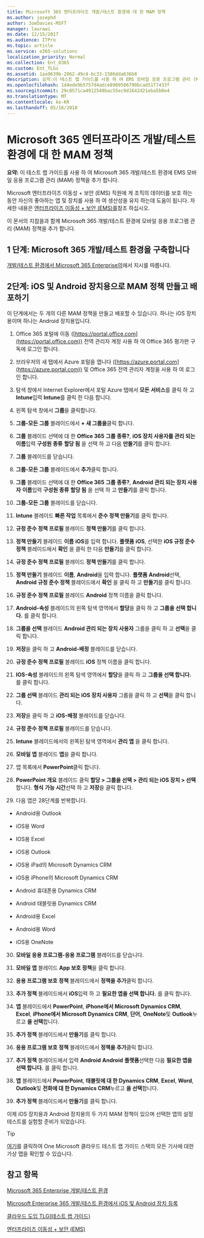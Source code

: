 ```yaml
---
title: Microsoft 365 엔터프라이즈 개발/테스트 환경에 대 한 MAM 정책
ms.author: josephd
author: JoeDavies-MSFT
manager: laurawi
ms.date: 12/15/2017
ms.audience: ITPro
ms.topic: article
ms.service: o365-solutions
localization_priority: Normal
ms.collection: Ent_O365
ms.custom: Ent_TLGs
ms.assetid: 1aa9639b-2862-49c4-bc33-1586dda636b8
description: 요약:이 테스트 랩 가이드를 사용 하 여 EMS 모바일 응용 프로그램 관리 (MAM) 정책 Microsoft 365 개발/테스트 환경에 추가 합니다.
ms.openlocfilehash: 1d4ede9b5757d4adce8909586790bcad51f7433f
ms.sourcegitcommit: 29c8571ca4912549bac55ec9d1642d21eba5b0e4
ms.translationtype: MT
ms.contentlocale: ko-KR
ms.lasthandoff: 05/16/2018
---
```

# <a name="mam-policies-for-your-microsoft-365-enterprise-devtest-environment"></a>Microsoft 365 엔터프라이즈 개발/테스트 환경에 대 한 MAM 정책

 **요약:** 이 테스트 랩 가이드를 사용 하 여 Microsoft 365 개발/테스트 환경에 EMS 모바일 응용 프로그램 관리 (MAM) 정책을 추가 합니다.
  
Microsoft 엔터프라이즈 이동성 + 보안 (EMS) 직원에 게 조직의 데이터를 보호 하는 동안 자신의 좋아하는 앱 및 장치를 사용 하 여 생산성을 유지 하는데 도움이 됩니다. 자세한 내용은 [엔터프라이즈 이동성 + 보안 (EMS)를](https://www.microsoft.com/cloud-platform/enterprise-mobility-security)참조 하십시오.
  
이 문서의 지침을과 함께 Microsoft 365 개발/테스트 환경에 모바일 응용 프로그램 관리 (MAM) 정책을 추가 합니다.
  
## <a name="phase-1-build-out-your-microsoft-365-devtest-environment"></a>1 단계: Microsoft 365 개발/테스트 환경을 구축합니다

[개발/테스트 환경에서 Microsoft 365 Enterprise의](the-microsoft-365-enterprise-dev-test-environment.md)에서 지시를 따릅니다.
  
## <a name="phase-2-create-and-deploy-mam-policies-for-ios-and-android-devices"></a>2단계: iOS 및 Android 장치용으로 MAM 정책 만들고 배포하기

이 단계에서는 두 개의 다른 MAM 정책을 만들고 배포할 수 있습니다. 하나는 iOS 장치용이며 하나는 Android 장치용입니다.
  
1. Office 365 포털에 이동 ([https://portal.office.com](https://portal.office.com)) 전역 관리자 계정 사용 하 여 Office 365 평가판 구독에 로그인 합니다.
    
2. 브라우저의 새 탭에서 Azure 포털을 엽니다 ([https://azure.portal.com](https://azure.portal.com)) 및 Office 365 전역 관리자 계정을 사용 하 여 로그인 합니다.
    
3. 탐색 창에서 Internet Explorer에서 포털 Azure 탭에서 **모든 서비스**를 클릭 하 고 **Intune**입력 **Intune**를 클릭 한 다음 합니다.
    
4. 왼쪽 탐색 창에서 **그룹**을 클릭합니다.
    
5. **그룹-모든 그룹** 블레이드에서 **+ 새 그룹을**클릭 합니다.
    
6. **그룹** 블레이드 선택에 대 한 **Office 365** **그룹 종류?**, **iOS 장치 사용자를 관리 되는** **이름**입력 **구성원 종류** **할당 됨** 을 선택 하 고 다음 **만들기**를 클릭 합니다. 
    
7. **그룹** 블레이드를 닫습니다.
    
8. **그룹-모든 그룹** 블레이드에서 **추가**클릭 합니다.
    
9. **그룹** 블레이드 선택에 대 한 **Office 365** **그룹 종류?**, **Android 관리 되는 장치 사용자** **이름**입력 **구성원 종류** **할당 됨** 을 선택 하 고 **만들기**를 클릭 합니다.
    
10. **그룹-모든 그룹** 블레이드를 닫습니다.
    
11. **Intune** 블레이드 **빠른 작업** 목록에서 **준수 정책 만들기**를 클릭 합니다.
    
12. **규정 준수 정책 프로필** 블레이드 **정책 만들기**를 클릭 합니다.
    
13. **정책 만들기** 블레이드 **이름** **iOS**를 입력 합니다. **플랫폼** **iOS**, 선택한 **iOS 규정 준수 정책** 블레이드에서 **확인** 을 클릭 한 다음 **만들기**를 클릭 합니다.
    
14. **규정 준수 정책 프로필** 블레이드 **정책 만들기**를 클릭 합니다.
    
15. **정책 만들기** 블레이드 **이름**, **Android**을 입력 합니다. **플랫폼** **Android**선택, **Android 규정 준수 정책** 블레이드에서 **확인** 을 클릭 하 고 **만들기**를 클릭 합니다.
    
16. **규정 준수 정책 프로필** 블레이드 **Android** 정책 이름을 클릭 합니다.
    
17. **Android-속성** 블레이드의 왼쪽 탐색 영역에서 **할당**을 클릭 하 고 **그룹을 선택 합니다.** 를 클릭 합니다.
    
18. **그룹을 선택** 블레이드 **Android 관리 되는 장치 사용자** 그룹을 클릭 하 고 **선택**을 클릭 합니다.
    
19. **저장**을 클릭 하 고 **Android-배정** 블레이드를 닫습니다.
    
20. **규정 준수 정책 프로필** 블레이드 **iOS** 정책 이름을 클릭 합니다.
    
21. **IOS-속성** 블레이드의 왼쪽 탐색 영역에서 **할당**을 클릭 하 고 **그룹을 선택 합니다.** 를 클릭 합니다.
    
22. **그룹 선택** 블레이드 **관리 되는 iOS 장치 사용자** 그룹을 클릭 하 고 **선택**을 클릭 합니다.
    
23. **저장**을 클릭 하 고 **iOS-배정** 블레이드를 닫습니다.
    
24. **규정 준수 정책 프로필** 블레이드를 닫습니다.
    
25. **Intune** 블레이드에서의 왼쪽된 탐색 영역에서 **관리 앱** 을 클릭 합니다.
    
26. **모바일 앱** 블레이드 **앱**을 클릭 합니다.
    
27. 앱 목록에서 **PowerPoint**클릭 합니다. 
    
28. **PowerPoint 개요** 블레이드 클릭 **할당 > 그룹을 선택 > 관리 되는 iOS 장치 > 선택**합니다. **형식** **가능 시간**선택 하 고 **저장**을 클릭 합니다.
    
29. 다음 앱은 28단계를 반복합니다.
    
  - Android용 Outlook
    
  - iOS용 Word
    
  - IOS용 Excel
    
  - iOS용 Outlook
    
  - iOS용 iPad의 Microsoft Dynamics CRM
    
  - iOS용 iPhone의 Microsoft Dynamics CRM
    
  - Android 휴대폰용 Dynamics CRM
    
  - Android 태블릿용 Dynamics CRM
    
  - Android용 Excel
    
  - Android용 Word
    
  - iOS용 OneNote
    
30. **모바일 응용 프로그램-응용 프로그램** 블레이드를 닫습니다.
    
31. **모바일 앱** 블레이드 **App 보호 정책**을 클릭 합니다.
    
32. **응용 프로그램 보호 정책** 블레이드에서 **정책을 추가**클릭 합니다.
    
33. **추가 정책** 블레이드에서 **iOS**입력 하 고 **필요한 앱을 선택 합니다.** 를 클릭 합니다.
    
34. **앱** 블레이드에서 **PowerPoint**, **iPhone에서 Microsoft Dynamics CRM**, **Excel**, **iPhone에서 Microsoft Dynamics CRM**, **단어**, **OneNote**및 **Outlook**누르고 **을 선택**합니다.
    
35. **추가 정책** 블레이드에서 **만들기**를 클릭 합니다.
    
36. **응용 프로그램 보호 정책** 블레이드에서 **정책을 추가**클릭 합니다.
    
37. **추가 정책** 블레이드에서 입력 **Android** **Android** **플랫폼**선택한 다음 **필요한 앱을 선택 합니다.** 를 클릭 합니다.
    
38. **앱** 블레이드에서 **PowerPoint**, **태블릿에 대 한 Dynamics CRM**, **Excel**, **Word**, **Outlook**및 **전화에 대 한 Dynamics CRM**누르고 **을 선택**합니다.
    
39. **추가 정책** 블레이드에서 **만들기**를 클릭 합니다.
    
이제 iOS 장치용과 Android 장치용의 두 가지 MAM 정책이 있으며 선택한 앱의 설정 테스트를 실험할 준비가 되었습니다.
  
> [!TIP]
> [여기](http://aka.ms/catlgstack)를 클릭하여 One Microsoft 클라우드 테스트 랩 가이드 스택의 모든 기사에 대한 가상 맵을 확인할 수 있습니다.
  
## <a name="see-also"></a>참고 항목

[Microsoft 365 Enterprise 개발/테스트 환경](the-microsoft-365-enterprise-dev-test-environment.md)
  
[Microsoft Enterprise 365 개발/테스트 환경에서 iOS 및 Android 장치 등록](enroll-ios-and-android-devices-in-your-microsoft-enterprise-365-dev-test-environ.md)
  
[클라우드 도입 TLG(테스트 랩 가이드)](cloud-adoption-test-lab-guides-tlgs.md)

[엔터프라이즈 이동성 + 보안 (EMS)](https://www.microsoft.com/cloud-platform/enterprise-mobility-security)


